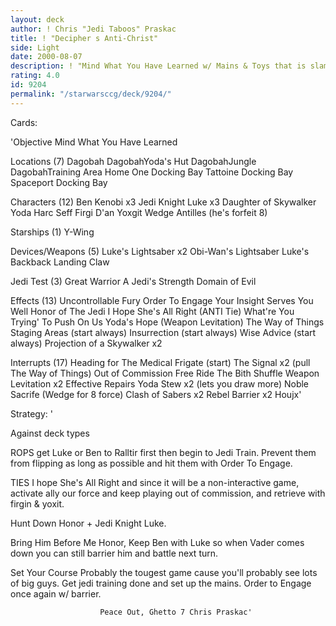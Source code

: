 ```yaml
---
layout: deck
author: ! Chris "Jedi Taboos" Praskac
title: ! "Decipher s Anti-Christ"
side: Light
date: 2000-08-07
description: ! "Mind What You Have Learned w/ Mains & Toys that is slammin."
rating: 4.0
id: 9204
permalink: "/starwarsccg/deck/9204/"
---
```

Cards: 

'Objective
Mind What You Have Learned

Locations (7)
Dagobah
DagobahYoda's Hut
DagobahJungle
DagobahTraining Area
Home One Docking Bay
Tattoine Docking Bay
Spaceport Docking Bay

Characters (12)
Ben Kenobi x3
Jedi Knight Luke x3
Daughter of Skywalker
Yoda
Harc Seff
Firgi D'an
Yoxgit
Wedge Antilles (he's forfeit 8)

Starships (1)
Y-Wing

Devices/Weapons (5)
Luke's Lightsaber x2
Obi-Wan's Lightsaber
Luke's Backback
Landing Claw

Jedi Test (3)
Great Warrior
A Jedi's Strength
Domain of Evil

Effects (13)
Uncontrollable Fury
Order To Engage
Your Insight Serves You Well
Honor of The Jedi
I Hope She's All Right (ANTI Tie)
What're You Trying' To Push On Us
Yoda's Hope (Weapon Levitation)
The Way of Things
Staging Areas (start always)
Insurrection (start always)
Wise Advice (start always)
Projection of a Skywalker x2

Interrupts (17)
Heading for The Medical Frigate (start)
The Signal x2 (pull The Way of Things)
Out of Commission
Free Ride
The Bith Shuffle
Weapon Levitation x2 Effective Repairs
Yoda Stew x2 (lets you draw more)
Noble Sacrife (Wedge for 8 force)
Clash of Sabers x2
Rebel Barrier x2
Houjx'

Strategy: '

Against deck types

ROPS get Luke or Ben to Ralltir first then begin to Jedi Train.  Prevent them from flipping as
long as possible and hit them with Order To Engage.

TIES I hope She's All Right and since it will be a non-interactive game, activate ally our force
and keep playing out of commission, and retrieve with firgin & yoxit.

Hunt Down Honor + Jedi Knight Luke.

Bring Him Before Me Honor, Keep Ben with Luke so when Vader comes down you can still barrier him and battle next turn.

Set Your Course Probably the tougest game cause you'll probably see lots of big guys.  Get jedi training done and set up the mains.  Order to Engage once again w/ barrier.

						Peace Out, Ghetto 7 Chris Praskac'
